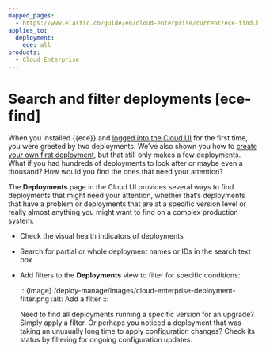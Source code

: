 ```yaml
---
mapped_pages:
  - https://www.elastic.co/guide/en/cloud-enterprise/current/ece-find.html
applies_to:
  deployment:
    ece: all
products:
  - Cloud Enterprise
---
```


# Search and filter deployments [ece-find]

When you installed {{ece}} and [logged into the Cloud UI](log-into-cloud-ui.md) for the first time, you were greeted by two deployments. We’ve also shown you how to [create your own first deployment](create-deployment.md), but that still only makes a few deployments. What if you had hundreds of deployments to look after or maybe even a thousand? How would you find the ones that need your attention?

The **Deployments** page in the Cloud UI provides several ways to find deployments that might need your attention, whether that’s deployments that have a problem or deployments that are at a specific version level or really almost anything you might want to find on a complex production system:

* Check the visual health indicators of deployments
* Search for partial or whole deployment names or IDs in the search text box
* Add filters to the **Deployments** view to filter for specific conditions:

    :::{image} /deploy-manage/images/cloud-enterprise-deployment-filter.png
    :alt: Add a filter
    :::

    Need to find all deployments running a specific version for an upgrade? Simply apply a filter. Or perhaps you noticed a deployment that was taking an unusually long time to apply configuration changes? Check its status by filtering for ongoing configuration updates.




